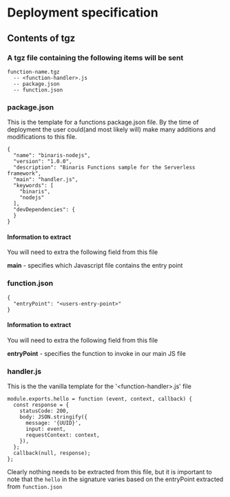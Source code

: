 # Deployment specification

## Contents of tgz
### A tgz file containing the following items will be sent

	function-name.tgz
	  -- <function-handler>.js 
      -- package.json
      -- function.json


### package.json
This is the template for a functions package.json file. By the time of deployment the user could(and most likely will) make many additions and modifications to this file.

	{
	  "name": "binaris-nodejs",
	  "version": "1.0.0",
	  "description": "Binaris Functions sample for the Serverless framework",
	  "main": "handler.js",
	  "keywords": [
	    "binaris",
	    "nodejs"
	  ],
	  "devDependencies": {
	  }
	}
#### Information to extract

You will need to extra the following field from this file

**main** - specifies which Javascript file contains the entry point

### function.json
	{
	  "entryPoint": "<users-entry-point>"
	}
#### Information to extract
You will need to extra the following field from this file

**entryPoint** - specifies the function to invoke in our main JS file
### handler.js
This is the the vanilla template for the '<function-handler\>.js' file

	module.exports.hello = function (event, context, callback) {
	  const response = {
	    statusCode: 200,
	    body: JSON.stringify({
	      message: '{UUID}',
	      input: event,
	      requestContext: context,
	    }),
	  };
	  callback(null, response);
	};
	
Clearly nothing needs to be extracted from this file, but it is important to note that the `hello` in the signature varies based on the entryPoint extracted from `function.json`
	
